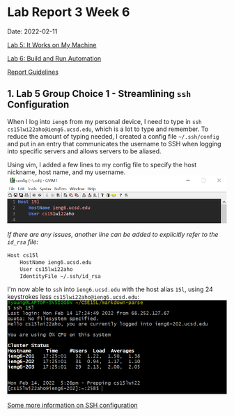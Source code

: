 # Lab Report 3 Week 6

Date: 2022-02-11

[Lab 5: It Works on My Machine](https://ucsd-cse15l-w22.github.io/week/week5/)

[Lab 6: Build and Run Automation](https://ucsd-cse15l-w22.github.io/week/week6/)

[Report Guidelines](https://ucsd-cse15l-w22.github.io/week/week6/#week-6-lab-report)

## 1. Lab 5 Group Choice 1 - Streamlining `ssh` Configuration

When I log into `ieng6` from my personal device, I need to type in `ssh cs15lwi22aho@ieng6.ucsd.edu`, which is a lot to type and remember. To reduce the amount of typing needed, I created a config file `~/.ssh/config` and put in an entry that communicates the username to SSH when logging into specific servers and allows servers to be aliased.

Using vim, I added a few lines to my config file to specify the host nickname, host name, and my username.  
![5-ssh-config-file](Images/5-ssh-config-file.png)

_If there are any issues, another line can be added to explicitly refer to the `id_rsa` file:_  
```
Host cs15l
	HostName ieng6.ucsd.edu
	User cs15lwi22aho
	IdentityFile ~/.ssh/id_rsa
```

I'm now able to `ssh` into `ieng6.ucsd.edu` with the host alias `15l`, using 24 keystrokes less `cs15lwi22aho@ieng6.ucsd.edu`:  
![5-ssh-config](Images/5-ssh-config.PNG)

[Some more information on SSH configuration](https://linuxize.com/post/using-the-ssh-config-file/)
